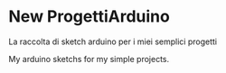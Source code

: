 
New ProgettiArduino
===============

La raccolta di sketch arduino per i miei semplici progetti

My arduino sketchs for my simple projects.
